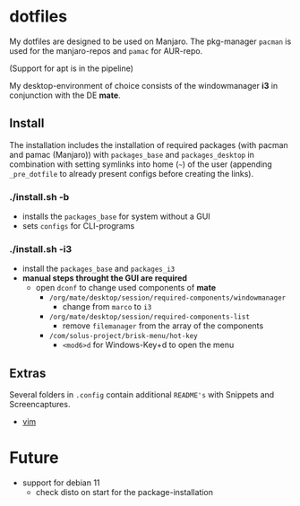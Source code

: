 # dotfiles

My dotfiles are designed to be used on Manjaro. The pkg-manager `pacman` is used for the manjaro-repos and `pamac` for AUR-repo.

(Support for apt is in the pipeline)

My desktop-environment of choice consists of the windowmanager **i3** in conjunction with the DE **mate**.

## Install

The installation includes the installation of required packages (with pacman and pamac (Manjaro)) with `packages_base` and `packages_desktop` in combination with setting symlinks into home (`~`) of the user (appending `_pre_dotfile` to already present configs before creating the links).

### ./install.sh -b

- installs the `packages_base` for system without a GUI
- sets `configs` for CLI-programs

### ./install.sh -i3

- install the `packages_base` and `packages_i3`
- **manual steps throught the GUI are required**
	- open `dconf` to change used components of **mate**
		- `/org/mate/desktop/session/required-components/windowmanager`
			- change from `marco` to `i3`
		- `/org/mate/desktop/session/required-components-list`
			- remove `filemanager` from the array of the components
		- `/com/solus-project/brisk-menu/hot-key`
			- `<mod6>d` for Windows-Key+d to open the menu

## Extras

Several folders in `.config` contain additional `README's` with Snippets and Screencaptures.

- [vim](.config/nvim/)

# Future

- support for debian 11
	- check disto on start for the package-installation
